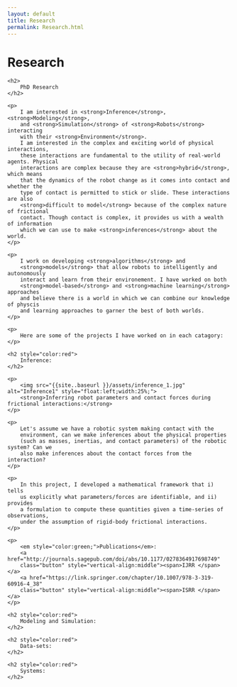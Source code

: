 ```yaml
---
layout: default
title: Research
permalink: Research.html
---
```


<div class="blurb">
    <h1>Research</h1>
    
    <h2>
        PhD Research
    </h2>
    
    <p>
		I am interested in <strong>Inference</strong>, <strong>Modeling</strong>,
		and <strong>Simulation</strong> of <strong>Robots</strong> interacting 
		with their <strong>Environment</strong>.
		I am interested in the complex and exciting world of physical interactions,
		these interactions are fundamental to the utility of real-world agents. Physical
		interactions are complex because they are <strong>hybrid</strong>, which means
		that the dynamics of the robot change as it comes into contact and whether the
		type of contact is permitted to stick or slide. These interactions are also
		<strong>difficult to model</strong> because of the complex nature of frictional
		contact. Though contact is complex, it provides us with a wealth of information
		which we can use to make <strong>inferences</strong> about the world. 
	</p>
    
    <p>
		I work on developing <strong>algorithms</strong> and 
		<strong>models</strong> that allow robots to intelligently and autonomously 
		interact and learn from their environement. I have worked on both 
		<strong>model-based</strong> and <strong>machine learning</strong> approaches
		and believe there is a world in which we can combine our knowledge of physcis
		and learning approaches to garner the best of both worlds.
	</p>
	
    <p>
		Here are some of the projects I have worked on in each catagory:
	</p> 
    
    <h2 style="color:red">
		Inference:
	</h2>
    
    <p>
		<img src="{{site..baseurl }}/assets/inference_1.jpg" alt="Inference1" style="float:left;width:25%;">
		<strong>Inferring robot parameters and contact forces during frictional interactions:</strong>
	</p>
	
    <p>
		Let's assume we have a robotic system making contact with the 
		environment, can we make inferences about the physical properties 
		(such as masses, inertias, and contact parameters) of the robotic system? Can we
		also make inferences about the contact forces from the interaction?
	</p>
    
    <p>
		In this project, I developed a mathematical framework that i) tells 
		us explicitly what parameters/forces are identifiable, and ii) provides 
		a formulation to compute these quantities given a time-series of observations,
		under the assumption of rigid-body frictional interactions.
	</p>
    
    <p>
		<em style="color:green;">Publications</em>:
		<a href="http://journals.sagepub.com/doi/abs/10.1177/0278364917698749" 
		class="button" style="vertical-align:middle"><span>IJRR </span></a> 
		<a href="https://link.springer.com/chapter/10.1007/978-3-319-60916-4_38" 
		class="button" style="vertical-align:middle"><span>ISRR </span></a>
    </p>
    
    <h2 style="color:red">
		Modeling and Simulation:
	</h2>
	
	<h2 style="color:red">
		Data-sets:
	</h2>
	
	<h2 style="color:red">
		Systems:
	</h2>
	
    
</div><!-- /.blurb -->
